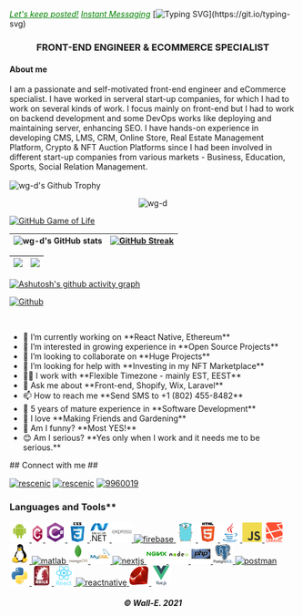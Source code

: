 <a style="color:green" href="mailto:dmitiykokolo@outlook.com"><i style="color:green">Let's keep posted!</i></a>
<a style="color:green" href="https://join.skype.com/HghXRqlKRvdN"><i style="color:green">Instant Messaging</i></a>
[![Typing SVG](https://readme-typing-svg.herokuapp.com?size=40&center=true&vCenter=true&width=1000&height=100&lines=HELLO+I+AM+DREAMLANCER.;I+AM+A+SEASONED+WEB+DEVELOPER.;7+%2B%20years%20of%20coding%20experience;WELCOME+TO+VISIT+MY+PROFILE.)](https://git.io/typing-svg)
<h3 align="center">FRONT-END ENGINEER & ECOMMERCE SPECIALIST</h3>
<h4>About me</h4>
<p align="left">I am a passionate and self-motivated front-end engineer and eCommerce specialist. I have worked in serveral start-up companies, for which I had to work on several kinds of work. I focus mainly on front-end but I had to work on backend development and some DevOps works like deploying and maintaining server, enhancing SEO. I have hands-on experience in developing CMS, LMS, CRM, Online Store, Real Estate Management Platform, Crypto & NFT Auction Platforms since I had been involved in different start-up companies from various markets - Business, Education, Sports, Social Relation Management.</p>
<img align="center" src="https://github-profile-trophy.vercel.app/?username=wg-d&column=7&margin-w=20&theme=juicyfresh" alt="wg-d's Github Trophy" />
<p align="center"> <img src="https://komarev.com/ghpvc/?username=wg-d&label=Profile%20views&color=blue&style=flat" alt="wg-d" /> </p>

 [![GitHub Game of Life](https://github4life.herokuapp.com/wg-d.gif?z=6)](https://github4life.herokuapp.com/wg-d)

  |   ![wg-d's GitHub stats](https://github-readme-stats.vercel.app/api?username=wg-d&show_icons=true&count_private=true&theme=nightowl)    |    [![GitHub Streak](https://github-readme-streak-stats.herokuapp.com/?user=wg-d&theme=nightowl)](https://git.io/streak-stats)     |
 | --- | --- |

  |  ![](https://github-profile-summary-cards.vercel.app/api/cards/stats?username=wg-d&theme=github_dark)   |    ![](https://github-profile-summary-cards.vercel.app/api/cards/productive-time?username=wg-d&theme=github_dark)     |
| --- | --- |


 [![Ashutosh's github activity graph](https://activity-graph.herokuapp.com/graph?username=wg-d&theme=react-dark)](https://github.com/ashutosh00710/github-readme-activity-graph)

[![Github](https://img.shields.io/github/followers/wg-d?label=Follow&style=social)](https://github.com/wg-d)


<br/>
<ul>
<li>   🔭 I’m currently working on **React Native, Ethereum**</li>
   
<li> 🌱 I’m interested in growing experience in **Open Source Projects**</li>
  
<li> 👯 I’m looking to collaborate on **Huge Projects**</li>

<li> 🤝 I’m looking for help with **Investing in my NFT Marketplace**</li>

<li>👨‍💻 I work with **Flexible Timezone - mainly EST, EEST**</li>

<li> 💬 Ask me about **Front-end, Shopify, Wix, Laravel**</li>

<li> 📫 How to reach me **Send SMS to +1 (802) 455-8482‬**</li>

<li>📄 5 years of mature experience in **Software Development**</li>

<li>🌹 I love **Making Friends and Gardening**</li>

<li>🤣 Am I funny? **Most YES!**</li>
  
<li>😊 Am I serious? **Yes only when I work and it needs me to be serious.**</li>

</ul>
## Connect with me ##

<p align="left">
<a href="https://codepen.io/wg-d" target="blank"><img align="center" src="https://raw.githubusercontent.com/rahuldkjain/github-profile-readme-generator/master/src/images/icons/Social/codepen.svg" alt="rescenic" height="48" width="48" /></a>
<a href="https://dev.to/wgd" target="blank"><img align="center" src="https://cdn.jsdelivr.net/npm/simple-icons@3.0.1/icons/dev-dot-to.svg" alt="rescenic" height="70" width="40" /></a>
<a href="https://stackoverflow.com/users/17038331/wall-e" target="blank"><img align="center" src="https://raw.githubusercontent.com/rahuldkjain/github-profile-readme-generator/master/src/images/icons/Social/stack-overflow.svg" alt="9960019" height="48" width="48" /></a>
</p>

### Languages and Tools**

<p align="left" class="iconbar"> <a href="https://developer.android.com" target="_blank"> <img src="https://raw.githubusercontent.com/devicons/devicon/master/icons/android/android-original-wordmark.svg" alt="android" height="35" width="35"/> </a><a href="https://www.w3schools.com/cpp/" target="_blank"><img src="https://raw.githubusercontent.com/devicons/devicon/master/icons/cplusplus/cplusplus-original.svg" alt="cplusplus" height="30" width="20"/> </a> <a href="https://www.w3schools.com/cs/" target="_blank"> <img src="https://raw.githubusercontent.com/devicons/devicon/master/icons/csharp/csharp-original.svg" alt="csharp" height="35" width="35"/> </a> <a href="https://www.w3schools.com/css/" target="_blank"> <img src="https://raw.githubusercontent.com/devicons/devicon/master/icons/css3/css3-original-wordmark.svg" alt="css3" height="35" width="35"/> </a><a href="https://dotnet.microsoft.com/" target="_blank"> <img src="https://raw.githubusercontent.com/devicons/devicon/master/icons/dot-net/dot-net-original-wordmark.svg" alt="dotnet" height="35" width="35"/> </a> <a href="https://expressjs.com" target="_blank"> <img src="https://raw.githubusercontent.com/devicons/devicon/master/icons/express/express-original-wordmark.svg" alt="express" height="35" width="35"/> </a><a href="https://firebase.google.com/" target="_blank"> <img src="https://www.vectorlogo.zone/logos/firebase/firebase-icon.svg" alt="firebase" height="35" width="35"/> </a> <a href="https://golang.org" target="_blank"> <img src="https://raw.githubusercontent.com/devicons/devicon/master/icons/go/go-original.svg" alt="go" height="35" width="35"/> </a> <a href="https://www.w3.org/html/" target="_blank"> <img src="https://raw.githubusercontent.com/devicons/devicon/master/icons/html5/html5-original-wordmark.svg" alt="html5" height="35" width="35"/><a href="https://www.java.com" target="_blank"> <img src="https://raw.githubusercontent.com/devicons/devicon/master/icons/java/java-original.svg" alt="java" height="35" width="35"/> </a> <a href="https://developer.mozilla.org/en-US/docs/Web/JavaScript" target="_blank"> <img src="https://raw.githubusercontent.com/devicons/devicon/master/icons/javascript/javascript-original.svg" alt="javascript" height="35" width="35"/> </a> <a href="https://laravel.com/" target="_blank"> <img src="https://raw.githubusercontent.com/devicons/devicon/master/icons/laravel/laravel-plain-wordmark.svg" alt="laravel" height="35" width="35"/> </a> <a href="https://www.linux.org/" target="_blank"> <img src="https://raw.githubusercontent.com/devicons/devicon/master/icons/linux/linux-original.svg" alt="linux" height="35" width="35"/> </a><a href="https://www.mathworks.com/" target="_blank"> <img src="https://upload.wikimedia.org/wikipedia/commons/2/21/Matlab_Logo.png" alt="matlab" height="35" width="35"/> </a> <a href="https://www.mongodb.com/" target="_blank"> <img src="https://raw.githubusercontent.com/devicons/devicon/master/icons/mongodb/mongodb-original-wordmark.svg" alt="mongodb" height="35" width="35"/> </a> <a href="https://www.mysql.com/" target="_blank"> <img src="https://raw.githubusercontent.com/devicons/devicon/master/icons/mysql/mysql-original-wordmark.svg" alt="mysql" height="35" width="35"/> </a> <a href="https://nextjs.org/" target="_blank"> <img src="https://cdn.worldvectorlogo.com/logos/nextjs-3.svg" alt="nextjs" height="35" width="35"/> </a> <a href="https://www.nginx.com" target="_blank"> <img src="https://raw.githubusercontent.com/devicons/devicon/master/icons/nginx/nginx-original.svg" alt="nginx" height="35" width="35"/> </a> <a href="https://nodejs.org" target="_blank"> <img src="https://raw.githubusercontent.com/devicons/devicon/master/icons/nodejs/nodejs-original-wordmark.svg" alt="nodejs" height="35" width="35"/> </a><a href="https://www.php.net" target="_blank"> <img src="https://raw.githubusercontent.com/devicons/devicon/master/icons/php/php-original.svg" alt="php" height="35" width="35"/> </a> <a href="https://www.postgresql.org" target="_blank"> <img src="https://raw.githubusercontent.com/devicons/devicon/master/icons/postgresql/postgresql-original-wordmark.svg" alt="postgresql" height="35" width="35"/> </a> <a href="https://postman.com" target="_blank"> <img src="https://www.vectorlogo.zone/logos/getpostman/getpostman-icon.svg" alt="postman" height="35" width="35"/> </a> <a href="https://www.python.org" target="_blank"> <img src="https://raw.githubusercontent.com/devicons/devicon/master/icons/python/python-original.svg" alt="python" height="35" width="35"/> </a> <a href="https://rubyonrails.org" target="_blank"> <img src="https://raw.githubusercontent.com/devicons/devicon/master/icons/rails/rails-original-wordmark.svg" alt="rails" height="35" width="35"/> </a> <a href="https://reactjs.org/" target="_blank"> <img src="https://raw.githubusercontent.com/devicons/devicon/master/icons/react/react-original-wordmark.svg" alt="react" height="35" width="35"/> </a> <a href="https://reactnative.dev/" target="_blank"> <img src="https://reactnative.dev/img/header_logo.svg" alt="reactnative" height="35" width="35"/> </a><a href="https://www.ruby-lang.org/en/" target="_blank"> <img src="https://raw.githubusercontent.com/devicons/devicon/master/icons/ruby/ruby-original.svg" alt="ruby" height="35" width="35"/> </a><a href="https://vuejs.org/" target="_blank"> <img src="https://raw.githubusercontent.com/devicons/devicon/master/icons/vuejs/vuejs-original-wordmark.svg" alt="vuejs" height="35" width="35"/> </a> </p>


<h5 align="center">&copy; Wall-E. 2021</h5>
